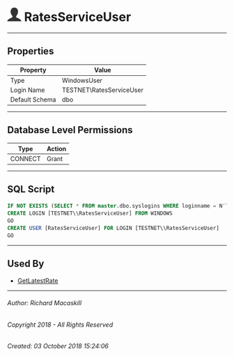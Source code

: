 #### 



# ![Users](../../../../Images/User32.png) RatesServiceUser

---

## <a name="#properties"></a>Properties

| Property | Value |
|---|---|
| Type | WindowsUser |
| Login Name | TESTNET\\RatesServiceUser |
| Default Schema | dbo |


---

## <a name="#databaselevelpermissions"></a>Database Level Permissions

| Type | Action |
|---|---|
| CONNECT | Grant |


---

## <a name="#sqlscript"></a>SQL Script

```sql
IF NOT EXISTS (SELECT * FROM master.dbo.syslogins WHERE loginname = N'TESTNET\\RatesServiceUser')
CREATE LOGIN [TESTNET\\RatesServiceUser] FROM WINDOWS
GO
CREATE USER [RatesServiceUser] FOR LOGIN [TESTNET\\RatesServiceUser]
GO

```


---

## <a name="#usedby"></a>Used By

* [GetLatestRate](../Roles/Database_Roles/GetLatestRate.md)


---

###### Author:  Richard Macaskill

###### Copyright 2018 - All Rights Reserved

###### Created: 03 October 2018 15:24:06


